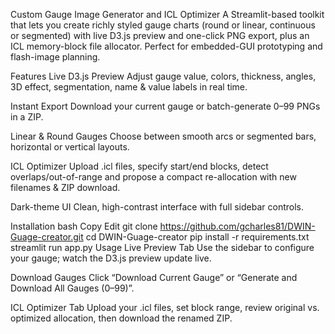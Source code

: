 Custom Gauge Image Generator and ICL Optimizer
A Streamlit-based toolkit that lets you create richly styled gauge charts (round or linear, continuous or segmented) with live D3.js preview and one-click PNG export, plus an ICL memory-block file allocator. Perfect for embedded-GUI prototyping and flash-image planning.

Features
Live D3.js Preview
Adjust gauge value, colors, thickness, angles, 3D effect, segmentation, name & value labels in real time.

Instant Export
Download your current gauge or batch-generate 0–99 PNGs in a ZIP.

Linear & Round Gauges
Choose between smooth arcs or segmented bars, horizontal or vertical layouts.

ICL Optimizer
Upload .icl files, specify start/end blocks, detect overlaps/out-of-range and propose a compact re-allocation with new filenames & ZIP download.

Dark-theme UI
Clean, high-contrast interface with full sidebar controls.

Installation
bash
Copy
Edit
git clone https://github.com/gcharles81/DWIN-Guage-creator.git
cd DWIN-Guage-creator
pip install -r requirements.txt
streamlit run app.py
Usage
Live Preview Tab
Use the sidebar to configure your gauge; watch the D3.js preview update live.

Download Gauges
Click “Download Current Gauge” or “Generate and Download All Gauges (0–99)”.

ICL Optimizer Tab
Upload your .icl files, set block range, review original vs. optimized allocation, then download the renamed ZIP.
